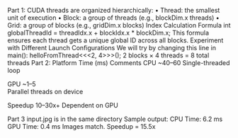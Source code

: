 Part 1:
CUDA threads are organized hierarchically:
•	Thread: the smallest unit of execution
•	Block: a group of threads (e.g., blockDim.x threads)
•	Grid: a group of blocks (e.g., gridDim.x blocks)
Index Calculation Formula
	int globalThreadId = threadIdx.x + blockIdx.x * blockDim.x;
This formula ensures each thread gets a unique global ID across all blocks.
Experiment with Different Launch Configurations
We will try by changing this line in main(): helloFromThread<<<2, 4>>>();
2 blocks × 4 threads = 8 total threads
Part 2:
Platform	Time (ms)	Comments
CPU
		~40–60
	Single-threaded loop

GPU
		~1–5	
	Parallel threads on device

Speedup
		10–30x+	
	Dependent on GPU


Part 3 
input.jpg is in the same directory
Sample output:
CPU Time: 6.2 ms
GPU Time: 0.4 ms
Images match.
Speedup = 15.5x
